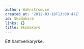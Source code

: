 ```yaml
---
author: Wahnstrom.se
created_at: '2012-03-18T13:00:47Z'
id: Skomakare
links: {}
title: Skomakare
---
```


Ett hantverkaryrke.